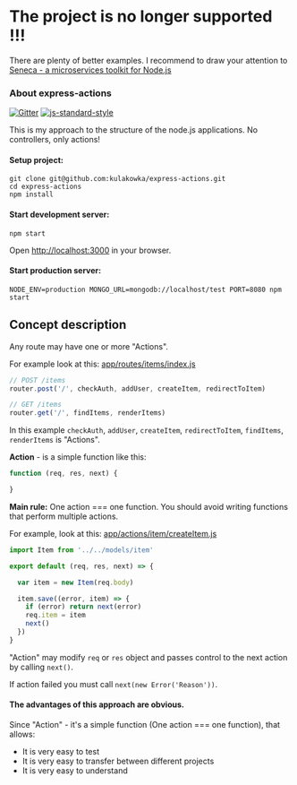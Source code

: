 # The project is no longer supported !!!

There are plenty of better examples. I recommend to draw your attention to [Seneca - a microservices toolkit for Node.js](http://senecajs.org/get-started/)

### About express-actions 

[![Gitter](https://badges.gitter.im/Join%20Chat.svg)](https://gitter.im/kulakowka/express-actions?utm_source=badge&utm_medium=badge&utm_campaign=pr-badge)
[![js-standard-style](https://img.shields.io/badge/code%20style-standard-brightgreen.svg?style=flat)](http://standardjs.com/)

This is my approach to the structure of the node.js applications. No controllers, only actions!

#### Setup project:
```
git clone git@github.com:kulakowka/express-actions.git
cd express-actions
npm install
```

#### Start development server: 
```
npm start
```

Open [http://localhost:3000](http://localhost:3000/) in your browser.

#### Start production server: 
```
NODE_ENV=production MONGO_URL=mongodb://localhost/test PORT=8080 npm start
```

## Concept description

Any route may have one or more "Actions".

For example look at this: [app/routes/items/index.js](app/routes/items/index.js)

```javascript
// POST /items
router.post('/', checkAuth, addUser, createItem, redirectToItem)

// GET /items
router.get('/', findItems, renderItems)
```

In this example `checkAuth`, `addUser`, `createItem`, `redirectToItem`, `findItems`, `renderItems` is "Actions".

**Action** - is a simple function like this:

```javascript
function (req, res, next) {

}
```

**Main rule:** One action === one function. You should avoid writing functions that perform multiple actions.

For example, look at this: [app/actions/item/createItem.js](app/actions/item/createItem.js)

```javascript
import Item from '../../models/item'

export default (req, res, next) => {

  var item = new Item(req.body)

  item.save((error, item) => {
    if (error) return next(error)
    req.item = item
    next()
  })
}
```

"Action" may modify `req` or `res` object and passes control to the next action by calling `next()`. 

If action failed you must call `next(new Error('Reason'))`.

#### The advantages of this approach are obvious. 

Since "Action" - it's a simple function (One action === one function), that allows:
- It is very easy to test
- It is very easy to transfer between different projects
- It is very easy to understand




